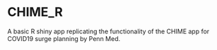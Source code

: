 # CHIME_R
A basic R shiny app replicating the functionality of the CHIME app for COVID19 surge planning by Penn Med.
